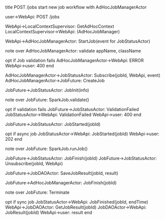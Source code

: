 title POST /jobs start new job workflow with AdHocJobManagerActor

user->WebApi: POST /jobs

WebApi->LocalContextSupervisor: GetAdHocContext
LocalContextSupervisor->WebApi: (AdHocJobManager)

WebApi->AdHocJobManagerActor: StartJob(event for JobStatusActor)

note over AdHocJobManagerActor: validate appName, className

opt if Job validation fails
  AdHocJobManagerActor->WebApi: ERROR
  WebApi->user: 400
end

AdHocJobManagerActor->JobStatusActor: Subscribe(jobId, WebApi, event)
AdHocJobManagerActor->JobFuture: CreateJob

JobFuture->JobStatusActor: JobInit(info)

note over JobFuture: SparkJob.validate()

opt if validation fails
  JobFuture->JobStatusActor: ValidationFailed
  JobStatusActor->WebApi: ValidationFailed
  WebApi->user: 400
end

JobFuture->JobStatusActor: JobStarted(jobId)

opt if async job
  JobStatusActor->WebApi: JobStarted(jobId)
  WebApi->user: 202
end

note over JobFuture: SparkJob.runJob()

JobFuture->JobStatusActor: JobFinish(jobId)
JobFuture->JobStatusActor: Unsubscribe(jobId, WebApi)

JobFuture->JobDAOActor: SaveJobResult(jobId, result)

JobFuture->AdHocJobManagerActor: JobFinish(jobId)

note over JobFuture: Terminate

opt if sync job
  JobStatusActor->WebApi: JobFinished(jobId, endTime)
  WebApi->JobDAOActor: GetJobResult(jobId)
  JobDAOActor->WebApi: JobResult(jobId)
  WebApi->user: result
end
